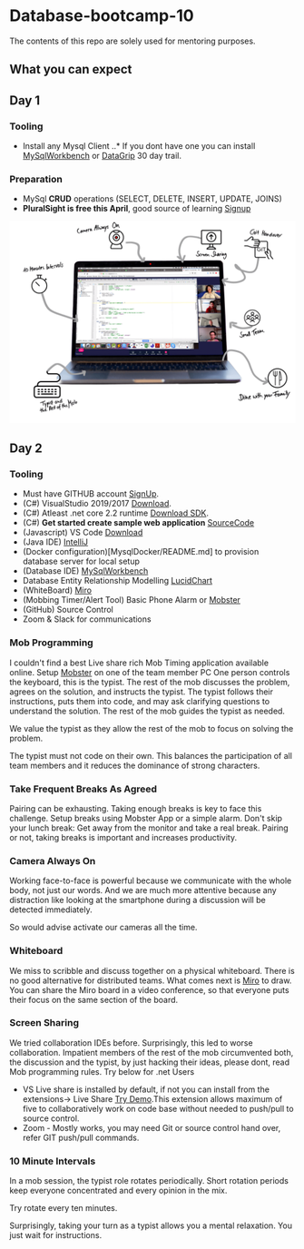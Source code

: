 # Database-bootcamp-10

The contents of this repo are solely used for mentoring purposes.

## What you can expect

## Day 1

### Tooling

- Install any Mysql Client
  ..\* If you dont have one you can install [MySqlWorkbench](https://www.mysql.com/products/workbench/) or [DataGrip](https://www.jetbrains.com/datagrip/promo/?gclid=CjwKCAjw1cX0BRBmEiwAy9tKHiE5FZofRZBmHw0Osypd4todpoxBObkLt2S_Y4cWLBvY0m3AcvSGshoCd1IQAvD_BwE) 30 day trail.

### Preparation

- MySql **CRUD** operations (SELECT, DELETE, INSERT, UPDATE, JOINS)
- **PluralSight is free this April**, good source of learning [Signup](https://www.pluralsight.com/offer/2020/free-april-month?oid=7014Q0000022aAOQAY&utm_term=&aid=701j0000002BGi1AAG&promo=&oid=&utm_source=branded&utm_medium=digital_paid_search_google&utm_campaign=UK_Brand_E&utm_content=&gclid=CjwKCAjwhOD0BRAQEiwAK7JHmJrsSvdJ1VqrBOg0fsJqUt0GLgDNksd0wZbp_bv7GVkZnToQTpKPLhoCIdgQAvD_BwE)

![RemoteMob](remotemob_header_screen_grau.png?raw=true)

## Day 2

### Tooling

- Must have GITHUB account [SignUp](https://github.com/zuto).
- (C#) VisualStudio 2019/2017 [Download](https://docs.microsoft.com/en-us/visualstudio/install/install-visual-studio?view=vs-2019).
- (C#) Atleast .net core 2.2 runtime [Download SDK](https://dotnet.microsoft.com/download/dotnet-core).
- (C#) **Get started create sample web application** [SourceCode](DotNetCore/README.md)
- (Javascript) VS Code [Download](https://code.visualstudio.com/download)
- (Java IDE) [IntelliJ](https://www.jetbrains.com/idea/promo/ultimate/?gclid=CjwKCAjwhOD0BRAQEiwAK7JHmF42gqqmvH1COAnUfTZ3Z4H-YveHj_kgE93Jqjr62Y0IzybduD25EhoCn_IQAvD_BwE)
- (Docker configuration)[MysqlDocker/README.md] to provision database server for local setup
- (Database IDE) [MySqlWorkbench](https://www.mysql.com/products/workbench/)
- Database Entity Relationship Modelling [LucidChart](https://www.lucidchart.com/users/login)
- (WhiteBoard) [Miro](https://miro.com/)
- (Mobbing Timer/Alert Tool) Basic Phone Alarm or [Mobster](http://mobster.cc/)
- (GitHub) Source Control
- Zoom & Slack for communications

### Mob Programming

I couldn't find a best Live share rich Mob Timing application available online. Setup [Mobster](http://mobster.cc/) on one of the team member PC
One person controls the keyboard, this is the typist. The rest of the mob discusses the problem, agrees on the solution, and instructs the typist. The typist follows their instructions, puts them into code, and may ask clarifying questions to understand the solution. The rest of the mob guides the typist as needed.

We value the typist as they allow the rest of the mob to focus on solving the problem.

The typist must not code on their own. This balances the participation of all team members and it reduces the dominance of strong characters.

### Take Frequent Breaks As Agreed

Pairing can be exhausting. Taking enough breaks is key to face this challenge. Setup breaks using Mobster App or a simple alarm.
Don't skip your lunch break: Get away from the monitor and take a real break. Pairing or not, taking breaks is important and increases productivity.

### Camera Always On

Working face-to-face is powerful because we communicate with the whole body, not just our words. And we are much more attentive because any distraction like looking at the smartphone during a discussion will be detected immediately.

So would advise activate our cameras all the time.

### Whiteboard

We miss to scribble and discuss together on a physical whiteboard. There is no good alternative for distributed teams. What comes next is [Miro](https://miro.com/) to draw. You can share the Miro board in a video conference, so that everyone puts their focus on the same section of the board.

### Screen Sharing

We tried collaboration IDEs before. Surprisingly, this led to worse collaboration. Impatient members of the rest of the mob circumvented both, the discussion and the typist, by just hacking their ideas, please dont, read Mob programming rules. Try below for .net Users

- VS Live share is installed by default, if not you can install from the extensions-> Live Share [Try Demo](https://docs.microsoft.com/en-us/visualstudio/liveshare/quickstart/share).This extension allows maximum of five to collaboratively work on code base without needed to push/pull to source control.
- Zoom - Mostly works, you may need Git or source control hand over, refer GIT push/pull commands.

### 10 Minute Intervals

In a mob session, the typist role rotates periodically. Short rotation periods keep everyone concentrated and every opinion in the mix.

Try rotate every ten minutes.

Surprisingly, taking your turn as a typist allows you a mental relaxation. You just wait for instructions.
